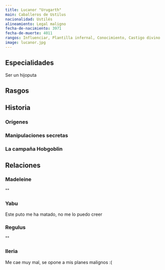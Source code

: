 ```yaml
---
title: Lucanor "Urugarth"
main: Caballeros de Ustilus
nacionalidad: Ustilés
alineamiento: Legal maligno
fecha-de-nacimiento: 3971
fecha-de-muerte: 4011
rangos: Influenciar, Plantilla infernal, Conocimiento, Castigo divino
image: lucanor.jpg
---
```




## Especialidades

Ser un hijoputa

## Rasgos



## Historia

### Orígenes



### Manipulaciones secretas



### La campaña Hobgoblin



## Relaciones

### Madeleine

""

### Yabu

Este puto me ha matado, no me lo puedo creer 

### Regulus

""

### Ileria

Me cae muy mal, se opone a mis planes malignos :(